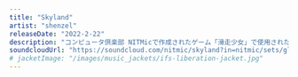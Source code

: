 ```yaml
---
title: "Skyland"
artist: "shenzel"
releaseDate: "2022-2-22"
description: "コンピュータ倶楽部 NITMicで作成されたゲーム「滑走少女」で使用された楽曲です。心地よさを追求したサイバーな曲となっています。"
soundcloudUrl: "https://soundcloud.com/nitmic/skyland?in=nitmic/sets/glide-girl&utm_source=clipboard&utm_medium=text&utm_campaign=social_sharing"
# jacketImage: "/images/music_jackets/ifs-liberation-jacket.jpg"
---
```


